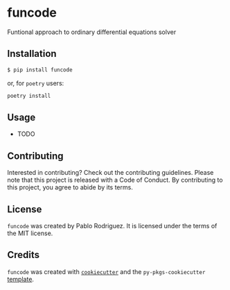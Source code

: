# funcode

Funtional approach to ordinary differential equations solver

## Installation

```bash
$ pip install funcode
```

or, for `poetry` users:

```bash
poetry install
```

## Usage

- TODO

## Contributing

Interested in contributing? Check out the contributing guidelines. Please note that this project is released with a Code of Conduct. By contributing to this project, you agree to abide by its terms.

## License

`funcode` was created by Pablo Rodriguez. It is licensed under the terms of the MIT license.

## Credits

`funcode` was created with [`cookiecutter`](https://cookiecutter.readthedocs.io/en/latest/) and the `py-pkgs-cookiecutter` [template](https://github.com/py-pkgs/py-pkgs-cookiecutter).
